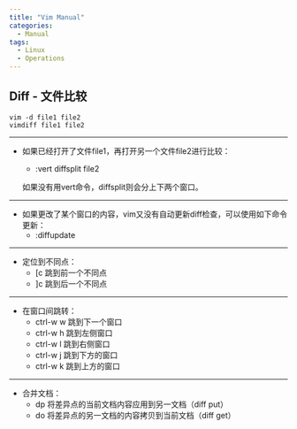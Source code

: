 ```yaml
---
title: "Vim Manual"
categories:
  - Manual
tags:
  - Linux
  - Operations
---
```


## Diff - 文件比较
```shell
vim -d file1 file2
vimdiff file1 file2
```
--------
- 如果已经打开了文件file1，再打开另一个文件file2进行比较：
    - :vert diffsplit file2

  如果没有用vert命令，diffsplit则会分上下两个窗口。
--------
- 如果更改了某个窗口的内容，vim又没有自动更新diff检查，可以使用如下命令更新：
    - :diffupdate
--------
- 定位到不同点：
    - [c    跳到前一个不同点
    - ]c    跳到后一个不同点
--------
- 在窗口间跳转：
    - ctrl-w w    跳到下一个窗口
    - ctrl-w h    跳到左侧窗口
    - ctrl-w l    跳到右侧窗口
    - ctrl-w j    跳到下方的窗口
    - ctrl-w k    跳到上方的窗口
--------
- 合并文档：
    - dp    将差异点的当前文档内容应用到另一文档（diff put）
    - do    将差异点的另一文档的内容拷贝到当前文档（diff get）